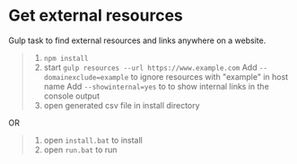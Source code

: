 # Get external resources

Gulp task to find external resources and links anywhere on a website.

>  1. `npm install`
>  2. start `gulp resources --url https://www.example.com`
Add `--domainexclude=example` to ignore resources with "example" in host name
Add `--showinternal=yes` to to show internal links in the console output
>  3. open generated csv file in install directory

OR

>  1. open `install.bat` to install
>  2. open `run.bat` to run
